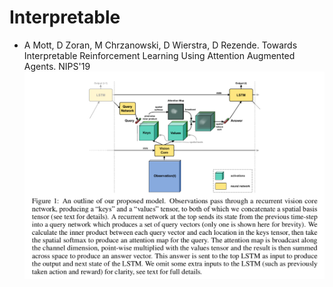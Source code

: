 # Interpretable

- A Mott, D Zoran, M Chrzanowski, D Wierstra, D Rezende. Towards Interpretable Reinforcement Learning Using Attention Augmented Agents. NIPS'19
	<img src="/RL/images/interpretable/interp-rl.png" alt="drawing" width="500"/>
